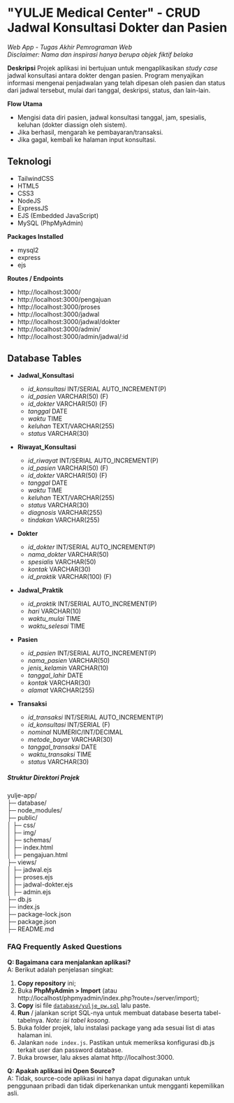 # "YULJE Medical Center" - CRUD Jadwal Konsultasi Dokter dan Pasien
_Web App - Tugas Akhir Pemrograman Web_  
_Disclaimer: Nama dan inspirasi hanya berupa objek fiktif belaka_  

**Deskripsi**
Projek aplikasi ini bertujuan untuk mengaplikasikan *study case* jadwal konsultasi antara dokter dengan pasien. Program menyajikan informasi mengenai penjadwalan yang telah dipesan oleh pasien dan status dari jadwal tersebut, mulai dari tanggal, deskripsi, status, dan lain-lain.

**Flow Utama**
- Mengisi data diri pasien, jadwal konsultasi tanggal, jam, spesialis, keluhan (dokter diassign oleh sistem).
- Jika berhasil, mengarah ke pembayaran/transaksi.
- Jika gagal, kembali ke halaman input konsultasi.

## Teknologi
- TailwindCSS
- HTML5
- CSS3
- NodeJS
- ExpressJS
- EJS (Embedded JavaScript)
- MySQL (PhpMyAdmin)

**Packages Installed**
- mysql2
- express
- ejs

**Routes / Endpoints**
- http://localhost:3000/
- http://localhost:3000/pengajuan
- http://localhost:3000/proses
- http://localhost:3000/jadwal
- http://localhost:3000/jadwal/dokter
- http://localhost:3000/admin/
- http://localhost:3000/admin/jadwal/:id

## Database Tables
- **Jadwal_Konsultasi**
  - *id_konsultasi* INT/SERIAL AUTO_INCREMENT(P)
  - *id_pasien* VARCHAR(50) (F)
  - *id_dokter* VARCHAR(50) (F)
  - *tanggal* DATE
  - *waktu* TIME
  - *keluhan* TEXT/VARCHAR(255)
  - *status* VARCHAR(30)
  
- **Riwayat_Konsultasi**
  - *id_riwayat* INT/SERIAL AUTO_INCREMENT(P)
  - *id_pasien* VARCHAR(50) (F)
  - *id_dokter* VARCHAR(50) (F)
  - *tanggal* DATE
  - *waktu* TIME
  - *keluhan* TEXT/VARCHAR(255)
  - *status* VARCHAR(30)
  - *diagnosis* VARCHAR(255)
  - *tindakan* VARCHAR(255)
  
- **Dokter**
  - *id_dokter* INT/SERIAL AUTO_INCREMENT(P)
  - *nama_dokter* VARCHAR(50)
  - *spesialis* VARCHAR(50)
  - *kontak* VARCHAR(30)
  - *id_praktik* VARCHAR(100) (F)
  
- **Jadwal_Praktik**
  - *id_praktik* INT/SERIAL AUTO_INCREMENT(P)
  - *hari* VARCHAR(10)
  - *waktu_mulai* TIME
  - *waktu_selesai* TIME
  
- **Pasien**
  - *id_pasien* INT/SERIAL AUTO_INCREMENT(P)
  - *nama_pasien* VARCHAR(50)
  - *jenis_kelamin* VARCHAR(10)
  - *tanggal_lahir* DATE
  - *kontak* VARCHAR(30)
  - *alamat* VARCHAR(255)
  
- **Transaksi**
  - *id_transaksi* INT/SERIAL AUTO_INCREMENT(P)
  - *id_konsultasi* INT/SERIAL (F)
  - *nominal* NUMERIC/INT/DECIMAL
  - *metode_bayar* VARCHAR(30)
  - *tanggal_transaksi* DATE
  - *waktu_transaksi* TIME
  - *status* VARCHAR(30)

##### Struktur Direktori Projek
yulje-app/  
├─ database/  
├─ node_modules/  
├─ public/  
│  ├─ css/  
│  ├─ img/  
│  ├─ schemas/  
│  ├─ index.html  
│  ├─ pengajuan.html  
├─ views/  
│  ├─ jadwal.ejs  
│  ├─ proses.ejs  
│  ├─ jadwal-dokter.ejs  
│  ├─ admin.ejs  
├─ db.js  
├─ index.js  
├─ package-lock.json  
├─ package.json  
├─ README.md  
  

### FAQ Frequently Asked Questions
**Q: Bagaimana cara menjalankan aplikasi?**  
A: Berikut adalah penjelasan singkat:
1. **Copy repository** ini; 
2. Buka **PhpMyAdmin > Import** (atau http://localhost/phpmyadmin/index.php?route=/server/import);
3. **Copy** isi file [`database/yulje_pw.sql`](database/yulje_pw.sql) lalu paste.
4. **Run** / jalankan script SQL-nya untuk membuat database beserta tabel-tabelnya. *Note: isi tabel kosong.*
5. Buka folder projek, lalu instalasi package yang ada sesuai list di atas halaman ini.
6. Jalankan `node index.js`. Pastikan untuk memeriksa konfigurasi db.js terkait user dan password database.
7. Buka browser, lalu akses alamat http://localhost:3000.

**Q: Apakah aplikasi ini Open Source?**  
A: Tidak, source-code aplikasi ini hanya dapat digunakan untuk penggunaan pribadi dan tidak diperkenankan untuk mengganti kepemilikan asli.